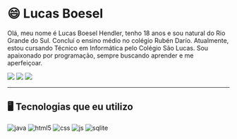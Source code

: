 # 😄 Lucas Boesel

Olá, meu nome é Lucas Boesel Hendler, tenho 18 anos e sou natural do Rio Grande do Sul. Concluí o ensino médio no colégio Rubén Darío. Atualmente, estou cursando Técnico em Informática pelo Colégio São Lucas. Sou apaixonado por programação, sempre buscando aprender e me aperfeiçoar.



<div> 
  <a href="https://instagram.com/lucasboeselhendler" target="_blank"><img src="https://img.shields.io/badge/-Instagram-%23E4405F?style=for-the-badge&logo=instagram&logoColor=white" target="_blank"></a>
  <a href = "mailto:boesellucas64@gmail.com"><img src="https://img.shields.io/badge/-Gmail-%23333?style=for-the-badge&logo=gmail&logoColor=white" target="_blank"></a>
  <a href="https://www.linkedin.com/in/lucas-boesel-b78683312/" target="_blank"><img src="https://img.shields.io/badge/-LinkedIn-%230077B5?style=for-the-badge&logo=linkedin&logoColor=white" target="_blank"></a> 
</div>

---

## 🖥 Tecnologias que eu utilizo

<div style="display: inline_block">
  <img align="center" alt="java" title="Java" src="https://img.shields.io/badge/Java-ED8B00?style=for-the-badge&logo=openjdk&logoColor=white" />
  <img align="center" alt="html5" title="HTML" src="https://img.shields.io/badge/HTML5-E34F26?style=for-the-badge&logo=html5&logoColor=white" />
  <img align="center" alt="css"  title="CSS" src="https://img.shields.io/badge/CSS3-1572B6?style=for-the-badge&logo=css3&logoColor=white" />
  <img align="center" alt="js"  title="JavaScript" src="https://img.shields.io/badge/JavaScript-F7DF1E?style=for-the-badge&logo=javascript&logoColor=black" />
  <img align="center" alt="sqlite" title="SqLite" src="https://img.shields.io/badge/SQLite-07405E?style=for-the-badge&logo=sqlite&logoColor=white" />
</div>


<!-- 
### 📊 Estatísticas

<p>
  <img 
    align="left" 
    alt="GitHub Stats" 
    height="150" 
    style="padding-right: 10px;" 
    src="https://github-readme-stats.vercel.app/api?username=LucasBoesel&show_icons=true&theme=tokyonight&include_all_commits=true&locale=pt-br" 
  />

<img 
      align="left" 
      alt="GitHub Stats" 
      height="150" 
      src="https://github-readme-stats.vercel.app/api/top-langs/?username=LucasBoesel&theme=tokyonight&layout=compact&custom_title=Tecnologias&langs_count=9" 
  />

</p>
-->
